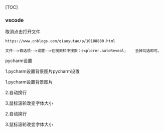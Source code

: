 [TOC]

### vscode

取消点击打开文件

```
https://www.cnblogs.com/qiaoyutao/p/10188880.html

文件-->首选项-->设置-->在搜索栏中搜索：explorer.autoReveal;    去掉勾选即可。
```

pycharm设置

1.pycharm设置背景图片pycharm设置

1.pycharm设置背景图片

2.自动换行

3.鼠标滚轮改变字体大小

2.自动换行  

3.鼠标滚轮改变字体大小

